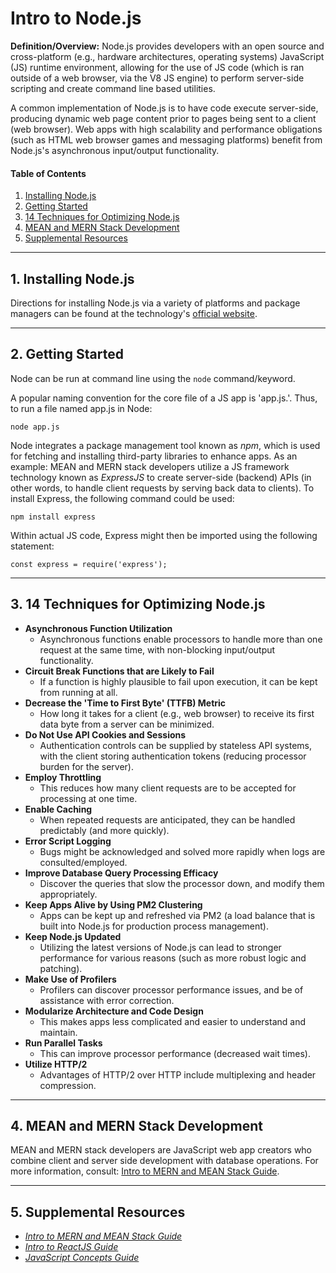 # Intro to Node.js
  
**Definition/Overview:** Node.js provides developers with an open source and cross-platform (e.g., hardware architectures, operating systems) JavaScript (JS) runtime environment, allowing for the use of JS code (which is ran outside of a web browser, via the V8 JS engine) to perform server-side scripting and create command line based utilities.

A common implementation of Node.js is to have code execute server-side, producing dynamic web page content prior to pages being sent to a client (web browser). Web apps with high scalability and performance obligations (such as HTML web browser games and messaging platforms) benefit from Node.js's asynchronous input/output functionality.
  
#### Table of Contents
  
1. [Installing Node.js](#installation)
2. [Getting Started](#getting-started)
3. [14 Techniques for Optimizing Node.js](#techniques)
4. [MEAN and MERN Stack Development](#stackdev)
5. [Supplemental Resources](#supplemental)
  
<hr />
  
## 1. <a name="installation">Installing Node.js</a>
  
Directions for installing Node.js via a variety of platforms and package managers can be found at the technology's <a href="https://nodejs.org/en/download">official website</a>.
  
<hr />
  
## 2. <a name="getting-started">Getting Started</a>

Node can be run at command line using the ``node`` command/keyword.
  
A popular naming convention for the core file of a JS app is 'app.js.'. Thus, to run a file named app.js in Node:

```
node app.js
```

Node integrates a package management tool known as *npm*, which is used for fetching and installing third-party libraries to enhance apps. As an example: MEAN and MERN stack developers utilize a JS framework technology known as *ExpressJS* to create server-side (backend) APIs (in other words, to handle client requests by serving back data to clients). To install Express, the following command could be used:

```
npm install express
```

Within actual JS code, Express might then be imported using the following statement:
  
```
const express = require('express');
```
  
<hr />
  
## 3. <a name="techniques">14 Techniques for Optimizing Node.js</a>
   
* **Asynchronous Function Utilization**
  + Asynchronous functions enable processors to handle more than one request at the same time, with non-blocking input/output functionality.
* **Circuit Break Functions that are Likely to Fail**
  + If a function is highly plausible to fail upon execution, it can be kept from running at all.  
* **Decrease the 'Time to First Byte' (TTFB) Metric**
  + How long it takes for a client (e.g., web browser) to receive its first data byte from a server can be minimized.
* **Do Not Use API Cookies and Sessions**
  + Authentication controls can be supplied by stateless API systems, with the client storing authentication tokens (reducing processor burden for the server).
* **Employ Throttling**
  + This reduces how many client requests are to be accepted for processing at one time.
* **Enable Caching**
  + When repeated requests are anticipated, they can be handled predictably (and more quickly).
* **Error Script Logging**
  + Bugs might be acknowledged and solved more rapidly when logs are consulted/employed.
* **Improve Database Query Processing Efficacy**
  + Discover the queries that slow the processor down, and modify them appropriately. 
* **Keep Apps Alive by Using PM2 Clustering**
  + Apps can be kept up and refreshed via PM2 (a load balance that is built into Node.js for production process management).
* **Keep Node.js Updated**
  + Utilizing the latest versions of Node.js can lead to stronger performance for various reasons (such as more robust logic and patching).
* **Make Use of Profilers**
  +  Profilers can discover processor performance issues, and be of assistance with error correction.
* **Modularize  Architecture and Code Design**
  + This makes apps less complicated and easier to understand and maintain.
* **Run Parallel Tasks**
  + This can improve processor performance (decreased wait times).
* **Utilize HTTP/2**
  + Advantages of HTTP/2 over HTTP include multiplexing and header compression.
  
<hr />
  
## 4. <a name="stackdev">MEAN and MERN Stack Development</a>
  
MEAN and MERN stack developers are JavaScript web app creators who combine client and server side development with database operations. For more information, consult: [Intro to MERN and MEAN Stack Guide](https://github.com/chaseofthejungle/intro-to-mern-and-mean-stack).
  
<hr />
  
## 5. <a name="supplemental">Supplemental Resources</a>

* *[Intro to MERN and MEAN Stack Guide](https://github.com/chaseofthejungle/intro-to-mern-and-mean-stack)*
* *[Intro to ReactJS Guide](https://github.com/chaseofthejungle/intro-to-reactjs)*  
* *[JavaScript Concepts Guide](https://github.com/chaseofthejungle/js-concepts-guide)*
